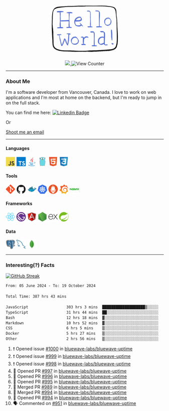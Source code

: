 <div align="center">
    <img src="./img/hello_world.webp" height="200px" width="">
    <div>
        <a href="https://www.linkedin.com/in/ajhollid">
            <img src="https://img.shields.io/badge/LinkedIn-blue"/>
        </a>
        <img src="https://komarev.com/ghpvc/?username=ajhollid&color=yellow" alt="View Counter">
    </div>
</div>

---

### About Me

I'm a software developer from Vancouver, Canada. I love to work on web applications and I'm most at home on the backend, but I'm ready to jump in on the full stack.

You can find me here: [![Linkedin Badge](https://img.shields.io/badge/-ajhollid-blue?style=flat&logo=Linkedin&logoColor=white)](https://www.linkedin.com/in/ajhollid)

Or

[Shoot me an email](mailto:ajhollid@gmail.com)

---

#### Languages

<div>
    <img src="./img/devicons/javascript-original.svg" width=30 height=30 alt="JavaScript">
    <img src="/img/devicons/typescript-original.svg" width=30 height=30 alt="TypeScript">
    <img src="./img/devicons/java-original.svg" width=30 height=30 alt="Java">
    <img src="./img/devicons/go-original.svg" width=30 height=30 alt="Golang">
    <img src="./img/devicons/html5-original.svg" width=30 height=30 alt="HTML 5">
    <img src="./img/devicons/css3-original.svg" width=30 height=30 alt="CSS 3">
</div>

#### Tools

<div>
    <img src="./img/devicons/git-original.svg" width=30 height=30 alt="Git">
    <img src="./img/devicons/github-original.svg" width=30 height=30 alt="Github">
    <img src="./img/devicons/docker-original.svg" width=30 
    height=30 alt="Docker">
    <img src="./img/devicons/kubernetes-original.svg" width=30 height=30 alt="K8">
    <img src="./img/devicons/prometheus-original.svg" width=30 height=30 alt="Prometheus">
    <img src="./img/devicons/grafana-original.svg" width=30 height=30 alt="Grafana">
    <img src="./img/devicons/nginx-original.svg" width=30 height=30 alt="Nginx">
</div>

#### Frameworks

<div>
    <img src="./img/devicons/react-original.svg" width=30 height=30 alt="React">
    <img src="./img/devicons/gatsby-original.svg" width=30 height=30 alt="Gatsby">
    <img src="./img/devicons/angularjs-original.svg" width=30 height=30 alt="AngularJS">
    <img src="./img/devicons/nodejs-original.svg" width=30 height=30 alt="NodeJS">
    <img src="./img/devicons/express-original.svg" width=30 height=30 alt="Express">
    <img src="./img/devicons/spring-original.svg" width=30 height=30 alt="Spring">
</div>

#### Data

<div>
    <img src="./img/devicons/postgresql-original.svg" width=30 height=30 alt="Postgresql">
    <img src="./img/devicons/mysql-original.svg" width=30 height=30 alt="Mysql">
    <img src="./img/devicons/mongodb-original.svg" width=30 height=30 alt="MongoDB">
</div>

---

### Interesting(?) Facts

[![GitHub Streak](http://github-readme-streak-stats.herokuapp.com?user=ajhollid)](https://git.io/streak-stats)

 <!--START_SECTION:waka-->

```txt
From: 05 June 2024 - To: 19 October 2024

Total Time: 387 hrs 43 mins

JavaScript                 303 hrs 3 mins  ███████████████████▒░░░░░   77.57 %
TypeScript                 31 hrs 44 mins  ██░░░░░░░░░░░░░░░░░░░░░░░   08.12 %
Bash                       12 hrs 18 mins  ▓░░░░░░░░░░░░░░░░░░░░░░░░   03.15 %
Markdown                   10 hrs 52 mins  ▓░░░░░░░░░░░░░░░░░░░░░░░░   02.78 %
CSS                        6 hrs 5 mins    ▒░░░░░░░░░░░░░░░░░░░░░░░░   01.56 %
Docker                     5 hrs 27 mins   ▒░░░░░░░░░░░░░░░░░░░░░░░░   01.40 %
Other                      2 hrs 56 mins   ▒░░░░░░░░░░░░░░░░░░░░░░░░   00.75 %
```

<!--END_SECTION:waka-->


<!--START_SECTION:activity-->
1. ❗ Opened issue [#1000](https://github.com/bluewave-labs/bluewave-uptime/issues/1000) in [bluewave-labs/bluewave-uptime](https://github.com/bluewave-labs/bluewave-uptime)
2. ❗ Opened issue [#999](https://github.com/bluewave-labs/bluewave-uptime/issues/999) in [bluewave-labs/bluewave-uptime](https://github.com/bluewave-labs/bluewave-uptime)
3. ❗ Opened issue [#998](https://github.com/bluewave-labs/bluewave-uptime/issues/998) in [bluewave-labs/bluewave-uptime](https://github.com/bluewave-labs/bluewave-uptime)
4. 💪 Opened PR [#997](https://github.com/bluewave-labs/bluewave-uptime/pull/997) in [bluewave-labs/bluewave-uptime](https://github.com/bluewave-labs/bluewave-uptime)
5. 💪 Opened PR [#996](https://github.com/bluewave-labs/bluewave-uptime/pull/996) in [bluewave-labs/bluewave-uptime](https://github.com/bluewave-labs/bluewave-uptime)
6. 💪 Opened PR [#995](https://github.com/bluewave-labs/bluewave-uptime/pull/995) in [bluewave-labs/bluewave-uptime](https://github.com/bluewave-labs/bluewave-uptime)
7. 🎉 Merged PR [#989](https://github.com/bluewave-labs/bluewave-uptime/pull/989) in [bluewave-labs/bluewave-uptime](https://github.com/bluewave-labs/bluewave-uptime)
8. 🎉 Merged PR [#994](https://github.com/bluewave-labs/bluewave-uptime/pull/994) in [bluewave-labs/bluewave-uptime](https://github.com/bluewave-labs/bluewave-uptime)
9. 💪 Opened PR [#994](https://github.com/bluewave-labs/bluewave-uptime/pull/994) in [bluewave-labs/bluewave-uptime](https://github.com/bluewave-labs/bluewave-uptime)
10. 🗣 Commented on [#951](https://github.com/bluewave-labs/bluewave-uptime/issues/951#issuecomment-2424857330) in [bluewave-labs/bluewave-uptime](https://github.com/bluewave-labs/bluewave-uptime)
<!--END_SECTION:activity-->
